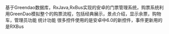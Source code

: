 基于Greendao数据库，RxJava,RxBus实现的安卓的门票管理系统，购票系统利用GreenDao模拟整个的购票流程，包括经典展示，景点介绍，显示余票，购物车，管理员功能 统计功能 很多控件使用的是安卓中6.0的新控件，事件更新用的是RXBus
